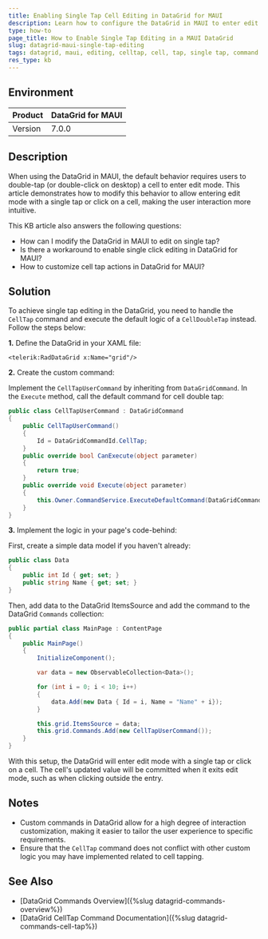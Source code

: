 ```yaml
---
title: Enabling Single Tap Cell Editing in DataGrid for MAUI
description: Learn how to configure the DataGrid in MAUI to enter edit mode with a single tap or click on a cell.
type: how-to
page_title: How to Enable Single Tap Editing in a MAUI DataGrid
slug: datagrid-maui-single-tap-editing
tags: datagrid, maui, editing, celltap, cell, tap, single tap, command
res_type: kb
---
```


## Environment

| Product | DataGrid for MAUI |
| --- | --- |
| Version | 7.0.0 |

## Description

When using the DataGrid in MAUI, the default behavior requires users to double-tap (or double-click on desktop) a cell to enter edit mode. This article demonstrates how to modify this behavior to allow entering edit mode with a single tap or click on a cell, making the user interaction more intuitive.

This KB article also answers the following questions:
- How can I modify the DataGrid in MAUI to edit on single tap?
- Is there a workaround to enable single click editing in DataGrid for MAUI?
- How to customize cell tap actions in DataGrid for MAUI?

## Solution

To achieve single tap editing in the DataGrid, you need to handle the `CellTap` command and execute the default logic of a `CellDoubleTap` instead. Follow the steps below:

**1.** Define the DataGrid in your XAML file:

```xaml
<telerik:RadDataGrid x:Name="grid"/>
```

**2.** Create the custom command:

Implement the `CellTapUserCommand` by inheriting from `DataGridCommand`. In the `Execute` method, call the default command for cell double tap:

```csharp
public class CellTapUserCommand : DataGridCommand
{
    public CellTapUserCommand()
    {
        Id = DataGridCommandId.CellTap;
    }
    public override bool CanExecute(object parameter)
    {
        return true;
    }
    public override void Execute(object parameter)
    {
        this.Owner.CommandService.ExecuteDefaultCommand(DataGridCommandId.CellDoubleTap, parameter);
    }
}
```

**3.** Implement the logic in your page's code-behind:

First, create a simple data model if you haven't already:

```csharp
public class Data
{
    public int Id { get; set; }
    public string Name { get; set; }
}
```

Then, add data to the DataGrid ItemsSource and add the command to the DataGrid `Commands` collection:

```csharp
public partial class MainPage : ContentPage
{
    public MainPage()
    {
        InitializeComponent();

        var data = new ObservableCollection<Data>();

        for (int i = 0; i < 10; i++)
        {
            data.Add(new Data { Id = i, Name = "Name" + i});
        }

        this.grid.ItemsSource = data;
        this.grid.Commands.Add(new CellTapUserCommand());
    }
}
```


With this setup, the DataGrid will enter edit mode with a single tap or click on a cell. The cell's updated value will be committed when it exits edit mode, such as when clicking outside the entry.

## Notes

- Custom commands in DataGrid allow for a high degree of interaction customization, making it easier to tailor the user experience to specific requirements.
- Ensure that the `CellTap` command does not conflict with other custom logic you may have implemented related to cell tapping.

## See Also

- [DataGrid Commands Overview]({%slug datagrid-commands-overview%})
- [DataGrid CellTap Command Documentation]({%slug datagrid-commands-cell-tap%})
